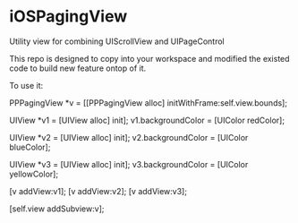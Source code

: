iOSPagingView
=============

Utility view for combining UIScrollView and UIPageControl

This repo is designed to copy into your workspace and modified the existed code to build new feature ontop of it.

To use it:

PPPagingView *v = [[PPPagingView alloc] initWithFrame:self.view.bounds];

UIView *v1 = [UIView alloc] init];
v1.backgroundColor = [UIColor redColor];

UIView *v2 = [UIView alloc] init];
v2.backgroundColor = [UIColor blueColor];

UIView *v3 = [UIView alloc] init];
v3.backgroundColor = [UIColor yellowColor];

[v addView:v1];
[v addView:v2];
[v addView:v3];

[self.view addSubview:v];
